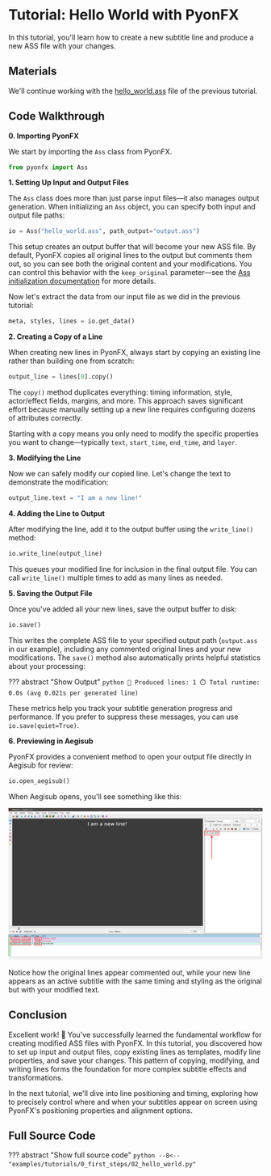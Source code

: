 # Tutorial: Hello World with PyonFX

In this tutorial, you'll learn how to create a new subtitle line and produce a new ASS file with your changes.

## Materials

We'll continue working with the [hello_world.ass](https://github.com/CoffeeStraw/PyonFX/blob/v1.0.0/examples/ass/hello_world.ass) file of the previous tutorial.

## Code Walkthrough

**0. Importing PyonFX**

We start by importing the `Ass` class from PyonFX.

```python
from pyonfx import Ass
```

**1. Setting Up Input and Output Files**

The `Ass` class does more than just parse input files—it also manages output generation. When initializing an `Ass` object, you can specify both input and output file paths:

```python
io = Ass("hello_world.ass", path_output="output.ass")
```

This setup creates an output buffer that will become your new ASS file. By default, PyonFX copies all original lines to the output but comments them out, so you can see both the original content and your modifications. You can control this behavior with the `keep_original` parameter—see the [Ass initialization documentation](../../reference/ass_core.md#pyonfx.ass_core.Ass.__init__) for more details.

Now let's extract the data from our input file as we did in the previous tutorial:

```python
meta, styles, lines = io.get_data()
```

**2. Creating a Copy of a Line**

When creating new lines in PyonFX, always start by copying an existing line rather than building one from scratch:

```python
output_line = lines[0].copy()
```

The `copy()` method duplicates everything: timing information, style, actor/effect fields, margins, and more. This approach saves significant effort because manually setting up a new line requires configuring dozens of attributes correctly.

Starting with a copy means you only need to modify the specific properties you want to change—typically `text`, `start_time`, `end_time`, and `layer`.

**3. Modifying the Line**

Now we can safely modify our copied line. Let's change the text to demonstrate the modification:

```python
output_line.text = "I am a new line!"
```

**4. Adding the Line to Output**

After modifying the line, add it to the output buffer using the `write_line()` method:

```python
io.write_line(output_line)
```

This queues your modified line for inclusion in the final output file. You can call `write_line()` multiple times to add as many lines as needed.

**5. Saving the Output File**

Once you've added all your new lines, save the output buffer to disk:

```python
io.save()
```

This writes the complete ASS file to your specified output path (`output.ass` in our example), including any commented original lines and your new modifications. The `save()` method also automatically prints helpful statistics about your processing:

??? abstract "Show Output"
    ```python
    🐰 Produced lines: 1
    ⏱️ Total runtime: 0.0s (avg 0.021s per generated line)
    ```

These metrics help you track your subtitle generation progress and performance. If you prefer to suppress these messages, you can use `io.save(quiet=True)`.

**6. Previewing in Aegisub**

PyonFX provides a convenient method to open your output file directly in Aegisub for review:

```python
io.open_aegisub()
```

When Aegisub opens, you'll see something like this:

![Aegisub showing output with original commented lines and new modified line](imgs/hello_world_aegisub_output_preview.png)

Notice how the original lines appear commented out, while your new line appears as an active subtitle with the same timing and styling as the original but with your modified text.

## Conclusion

Excellent work! :tada: You've successfully learned the fundamental workflow for creating modified ASS files with PyonFX. In this tutorial, you discovered how to set up input and output files, copy existing lines as templates, modify line properties, and save your changes. This pattern of copying, modifying, and writing lines forms the foundation for more complex subtitle effects and transformations.

In the next tutorial, we'll dive into line positioning and timing, exploring how to precisely control where and when your subtitles appear on screen using PyonFX's positioning properties and alignment options.

## Full Source Code
??? abstract "Show full source code"
    ```python
    --8<-- "examples/tutorials/0_first_steps/02_hello_world.py"
    ```